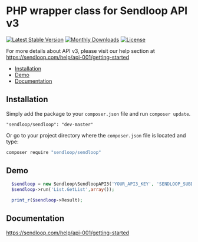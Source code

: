 # PHP wrapper class for Sendloop API v3

[![Latest Stable Version](https://poser.pugx.org/sendloop/sendloop/v/stable.svg)](https://packagist.org/packages/sendloop/sendloop) [![Monthly Downloads](https://poser.pugx.org/sendloop/sendloop/d/monthly.png)](https://packagist.org/packages/sendloop/sendloop) [![License](https://poser.pugx.org/sendloop/sendloop/license.svg)](https://packagist.org/packages/sendloop/sendloop)

For more details about API v3, please visit our help section at https://sendloop.com/help/api-001/getting-started

* [Installation](#installation)
* [Demo](#demo)
* [Documentation](#documentation)

## Installation
Simply add the package to your `composer.json` file and run `composer update`.

```
"sendloop/sendloop": "dev-master"
```

Or go to your project directory where the `composer.json` file is located and type:

```sh
composer require "sendloop/sendloop"
```

## Demo

```php
  $sendloop = new Sendloop\SendloopAPI3('YOUR_API3_KEY', 'SENDLOOP_SUBDOMAIN', 'json');
  $sendloop->run('List.GetList',array());

  print_r($sendloop->Result);
```

## Documentation

https://sendloop.com/help/api-001/getting-started
